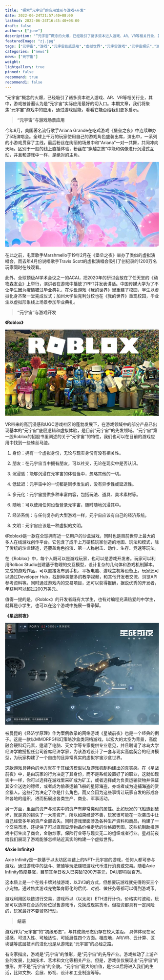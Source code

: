 ```yaml
---
title: "探索“元宇宙”的应用雏形与游戏+开发"
date: 2022-06-24T21:57:40+08:00
lastmod: 2022-06-24T16:45:40+08:00
draft: false
authors: ["june"]
description: "“元宇宙”概念的火爆，已经吸引了诸多资本进入游戏、AR、VR等相关行业，其中，游戏被普遍认为是“元宇宙”实际应用最好的切入口。本期文章，我们将聚焦“元宇宙”游戏中的应用，通过游戏赋能，看看它能否给我们更多启示。"
featuredImage: "zj.jpg"
tags: ["元宇宙","游戏","元宇宙到底是啥","虚拟世界","元宇宙游戏","元宇宙娱乐","游戏场景应用"]
categories: ["news"]
news: ["元宇宙"]
weight: 
lightgallery: true
pinned: false
recommend: true
recommend1: false
---
```



“元宇宙”概念的火爆，已经吸引了诸多资本进入游戏、AR、VR等相关行业，其中，游戏被普遍认为是“元宇宙”实际应用最好的切入口。本期文章，我们将聚焦“元宇宙”游戏中的应用，通过游戏赋能，看看它能否给我们更多启示。



> **“元宇宙”与游戏场景应用**

今年8月，美国著名流行歌手Ariana Grande在吃鸡游戏《堡垒之夜》中连续举办了5场演唱会。全球上千万的玩家使用自己的游戏角色盛装出席，演出中，一系列的小游戏贯穿了主线，最后粉丝在绚丽的场景中和“Ariana”一对一共舞，共同冲向天际。区别于一般的线上直播体验，粉丝在“穿越之旅”中能和偶像进行沉浸式互动，并且和游戏中一样，是绝对的主角。

![元宇宙于游戏应用场景](zj.jpg)



在此之前，电音歌手Marshmello于19年2月在《堡垒之夜》举办了类似的虚拟演唱会，而去年4月份说唱歌手Travis Scott的虚拟演唱会吸引了创纪录的1200万名玩家同时在线观看。

此外，全球顶级AI学术会议之一的ACAI，把2020年的研讨会放在了任天堂的《动物森友会》上举行，演讲者在游戏中播放了PPT并发表讲话。中国传媒大学为了不让学生因为疫情错过毕业典礼，在沙盘游戏《我的世界》里重建了校园，学生以虚拟化身齐聚一堂完成仪式；加州大学伯克利分校也在《我的世界》重现校园，毕业生以虚拟形象线上场景参加毕业典礼。



> **“元宇宙”与游戏开发**

**《Roblox》**

![元宇宙于游戏应用场景](rob.jpg)



VR带来的高沉浸感和UGC游戏社区的蓬勃发展下，在游戏领域中的部分产品已出现基本的“元宇宙”底层逻辑和虚拟体验，是目前“元宇宙”的先发领域。“元宇宙”第一股Roblox的招股书里阐述的关于“元宇宙”的特性，我们也可以在目前的游戏应用中找到一些蛛丝马迹。

1. 身份：拥有一个虚拟身份，无论与现实身份有没有相关性。

2. 朋友：在元宇宙当中拥有朋友，可以社交，无论在现实中是否认识。

3. 沉浸感：能够沉浸在元宇宙的体验当中，忽略其他的一切。

4. 低延迟：元宇宙中的一切都是同步发生的，没有异步性或延迟性。

5. 多元化：元宇宙提供多种丰富内容，包括玩法、道具、美术素材等。

6. 随地：可以使用任何设备登录元宇宙，随时随地沉浸其中。

7. 经济系统：与任何复杂的大型游戏一样，元宇宙应该有自己的经济系统。

8. 文明：元宇宙应该是一种虚拟的文明。

   

《Roblox》是一款在全球拥有近一亿用户的沙盒游戏，同时也是目前世界上最大的多人在线游戏创作平台。它包含了成千上万硬核玩家创造的地图、玩法和模式，除了传统的沙盒建造，还覆盖角色扮演、第一人称射击、动作、生存、竞速等玩法。

在《Roblox》中，每个人既可以是游戏玩家，也可以是游戏开发者。玩家可以利用Rolbox Studio创建基于物理的交互模型，设计复杂的几何体和游戏机制脚本。完成的游戏作品，可以直接发布到手机、平板电脑、游戏主机等设备上。玩家还可以通过Developer Hub，找到种类繁多的教学视频，和其他开发者交流、浏览API参考资料等。同时通过游戏内的交易项目，还可以获得报酬，据说优秀的开发者，年获利可以超过200万美元。

值得一提的是，《Roblox》的开发者既有大学生，也有对编程充满热爱的中学生，就算是小学生，也可以在这个游戏中施展一番拳脚。



**《星战前夜》** 

![元宇宙于游戏应用场景](xz.jpg)



被曼昆的《经济学原理》作为案例收录的网络游戏《星战前夜》也是一个经典的例子。这是一款以MMORPG科幻策略沙盒类网络游戏，以宏大的太空为背景，高度融合硬科幻元素，邀请了电脑、天文学等专家提供专业意见，并且聘请了冰岛大学经济学教授担任公司首席经济学家，为该游戏设计了一套与现实高度契合的经济模型，为玩家构建了一个自由的且异常真实的虚拟宇宙沙盒世界。

这款游戏具特色的地方就在于其经济模型以及游戏机制构建出的真实感。在《星战前夜》中，是由玩家的行为决定了其身份，而不是系统设置好了的职业，这就如现实中一样，你可以选择在游戏里采矿成为矿工，或者选择成为负责运输货物并保证其安全送达的镖师，或者成为偷袭运输飞船的星际海盗，亦或者成为追捕海盗的赏金猎人。这些行为决定了你是什么角色，而又会因为这些事情让玩家自发的形成各种各地的组织，进而拓展出各类生产、商业、军事活动。

另一方面，里面的资产与现实中的资产有非常类似的属性。比如玩家的飞船遭到破坏，就是真的损失了一大笔资产，所以如果经营不善，玩家很可能在一次袭击中让自己经营多年的资产全部丢失。同时游戏里面涉及各种生产资料和商品，构建了一个交易市场，还提供了可以直观显示物品价格走势的价格趋势图，这些机制助推游戏中衍生出了商会，金融炒家，保险行业等与现实无二的组织或者行业。星战前夜给我们展现了游戏能够怎样贴近真实的构建一个虚拟世界。



**《Axie Infinity》**

Axie Infinity是一款基于以太坊区块链上的NFT+元宇宙的游戏，任何人都可参与游戏，通过游戏中的战斗、繁殖等玩法赚取游戏代币进行消费或交易。随着Axie Infinity热度暴涨，目前其单日收入已突破1200万美元，DAU即将破百万。

这本质上是一个在线卡牌对战游戏，以3V3的方式，但想要玩游戏就先得购买三个小宠物。通过售卖游戏宠物繁育孵化的后代、对战、做任务等都可以得到游戏币。

游戏利用区块链进行交易，游戏币以（以太坊）ETH进行计价。价格实时波动，玩家可以选择在合适的价位抛售游戏币，兑换成现实货币。但投资都具有一定风险的，玩家最好不要贸然行动。



> **结语**

游戏作为“元宇宙”的“初级形态”，与其成熟形态仍存在较大差距， 具体体现在沉浸感、可进入性、可触达性、可延展性四个方面。相应地，AR/VR、云计算、区块链等底层技术的进化也是从游戏到“元宇宙”的必经之路。

有专家指出，游戏是“元宇宙”的雏形，是“元宇宙”的先导产业。游戏拉动了上游产业的发展，比如技术、艺术和文化等相关产业。但是，游戏仅仅展现出“元宇宙”的雏形，并不是“元宇宙”的全貌。“元宇宙”最大的价值，是它以后将进入我们的生活，比如文旅、会展、影视、设计和工业制造等等。